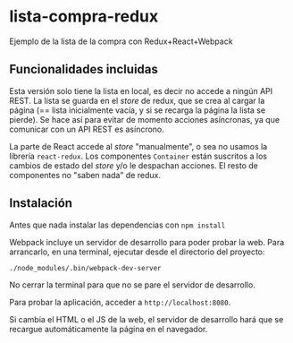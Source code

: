 # lista-compra-redux

Ejemplo de la lista de la compra con Redux+React+Webpack

## Funcionalidades incluidas

Esta versión solo tiene la lista en local, es decir no accede a ningún API REST. La lista  se guarda en el *store* de redux, que se crea al cargar la página (== lista inicialmente vacía, y si se recarga la página la lista se pierde). Se hace así para evitar de momento acciones asíncronas, ya que comunicar con un API REST es asíncrono.

La parte de React accede al *store* "manualmente", o sea no usamos la librería `react-redux`. Los componentes `Container` están suscritos a los cambios de estado del *store* y/o le despachan acciones. El resto de componentes no "saben nada" de redux. 

## Instalación

Antes que nada instalar las dependencias con `npm install`

Webpack incluye un servidor de desarrollo para poder probar la web. Para arrancarlo, en una terminal, ejecutar desde el directorio del proyecto:

```bash
./node_modules/.bin/webpack-dev-server
```

No cerrar la terminal para que no se pare el servidor de desarrollo.

Para probar la aplicación, acceder a `http://localhost:8080`.

Si cambia el HTML o el JS de la web, el servidor de desarrollo hará que se recargue automáticamente la página en el navegador.



